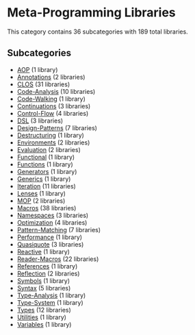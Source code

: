 # Meta-Programming Libraries

This category contains 36 subcategories with 189 total libraries.

## Subcategories

- [AOP](AOP.md) (1 library)
- [Annotations](Annotations.md) (2 libraries)
- [CLOS](CLOS.md) (31 libraries)
- [Code-Analysis](Code-Analysis.md) (10 libraries)
- [Code-Walking](Code-Walking.md) (1 library)
- [Continuations](Continuations.md) (3 libraries)
- [Control-Flow](Control-Flow.md) (4 libraries)
- [DSL](DSL.md) (3 libraries)
- [Design-Patterns](Design-Patterns.md) (7 libraries)
- [Destructuring](Destructuring.md) (1 library)
- [Environments](Environments.md) (2 libraries)
- [Evaluation](Evaluation.md) (2 libraries)
- [Functional](Functional.md) (1 library)
- [Functions](Functions.md) (1 library)
- [Generators](Generators.md) (1 library)
- [Generics](Generics.md) (1 library)
- [Iteration](Iteration.md) (11 libraries)
- [Lenses](Lenses.md) (1 library)
- [MOP](MOP.md) (2 libraries)
- [Macros](Macros.md) (38 libraries)
- [Namespaces](Namespaces.md) (3 libraries)
- [Optimization](Optimization.md) (4 libraries)
- [Pattern-Matching](Pattern-Matching.md) (7 libraries)
- [Performance](Performance.md) (1 library)
- [Quasiquote](Quasiquote.md) (3 libraries)
- [Reactive](Reactive.md) (1 library)
- [Reader-Macros](Reader-Macros.md) (22 libraries)
- [References](References.md) (1 library)
- [Reflection](Reflection.md) (2 libraries)
- [Symbols](Symbols.md) (1 library)
- [Syntax](Syntax.md) (5 libraries)
- [Type-Analysis](Type-Analysis.md) (1 library)
- [Type-System](Type-System.md) (1 library)
- [Types](Types.md) (12 libraries)
- [Utilities](Utilities.md) (1 library)
- [Variables](Variables.md) (1 library)
